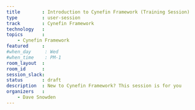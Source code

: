 ```yaml
---
title        : Introduction to Cynefin Framework (Training Session)
type         : user-session
track        : Cynefin Framework
technology   :
topics       :
    - Cynefin Framework
featured     :
#when_day     : Wed
#when_time    : PM-1
room_layout  :
room_id      :
session_slack: 
status       : draft
description  : New to Cynefin Framework? This session is for you
organizers   :
    - Dave Snowden
---
```



<!--(add intro)

## WHY

(...)

## What

(...)

## Outcomes

(...)

## References

(...)


## Previous-->
